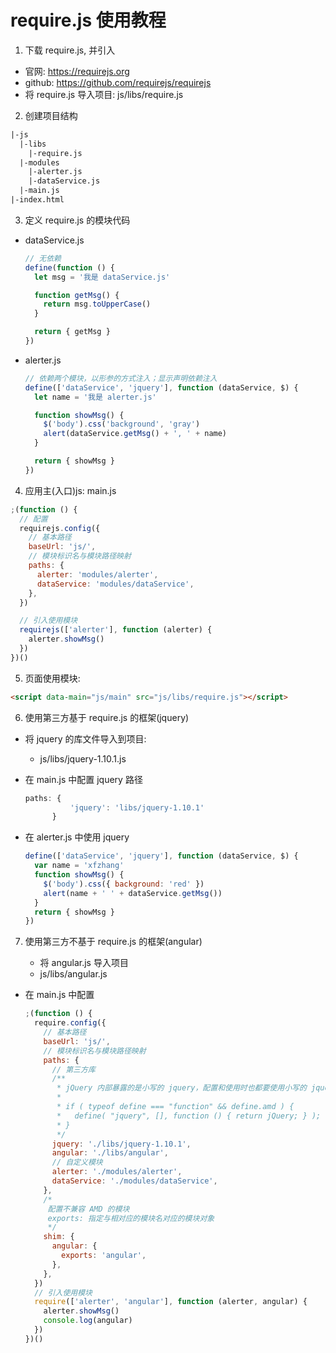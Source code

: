 # require.js 使用教程

1. 下载 require.js, 并引入

- 官网: https://requirejs.org
- github: https://github.com/requirejs/requirejs
- 将 require.js 导入项目: js/libs/require.js

2. 创建项目结构

```txt
|-js
  |-libs
    |-require.js
  |-modules
    |-alerter.js
    |-dataService.js
  |-main.js
|-index.html
```

3. 定义 require.js 的模块代码

- dataService.js

  ```js
  // 无依赖
  define(function () {
    let msg = '我是 dataService.js'

    function getMsg() {
      return msg.toUpperCase()
    }

    return { getMsg }
  })
  ```

- alerter.js

  ```js
  // 依赖两个模块，以形参的方式注入；显示声明依赖注入
  define(['dataService', 'jquery'], function (dataService, $) {
    let name = '我是 alerter.js'

    function showMsg() {
      $('body').css('background', 'gray')
      alert(dataService.getMsg() + ', ' + name)
    }

    return { showMsg }
  })
  ```

4. 应用主(入口)js: main.js

```js
;(function () {
  // 配置
  requirejs.config({
    // 基本路径
    baseUrl: 'js/',
    // 模块标识名与模块路径映射
    paths: {
      alerter: 'modules/alerter',
      dataService: 'modules/dataService',
    },
  })

  // 引入使用模块
  requirejs(['alerter'], function (alerter) {
    alerter.showMsg()
  })
})()
```

5. 页面使用模块:

```html
<script data-main="js/main" src="js/libs/require.js"></script>
```

6. 使用第三方基于 require.js 的框架(jquery)

- 将 jquery 的库文件导入到项目:

  - js/libs/jquery-1.10.1.js

- 在 main.js 中配置 jquery 路径

  ```js
  paths: {
            'jquery': 'libs/jquery-1.10.1'
        }
  ```

- 在 alerter.js 中使用 jquery

  ```js
  define(['dataService', 'jquery'], function (dataService, $) {
    var name = 'xfzhang'
    function showMsg() {
      $('body').css({ background: 'red' })
      alert(name + ' ' + dataService.getMsg())
    }
    return { showMsg }
  })
  ```

7. 使用第三方不基于 require.js 的框架(angular)

   - 将 angular.js 导入项目
   - js/libs/angular.js

- 在 main.js 中配置

  ```js
  ;(function () {
    require.config({
      // 基本路径
      baseUrl: 'js/',
      // 模块标识名与模块路径映射
      paths: {
        // 第三方库
        /**
         * jQuery 内部暴露的是小写的 jquery，配置和使用时也都要使用小写的 jquery
         *
         * if ( typeof define === "function" && define.amd ) {
         *   define( "jquery", [], function () { return jQuery; } );
         * }
         */
        jquery: './libs/jquery-1.10.1',
        angular: './libs/angular',
        // 自定义模块
        alerter: './modules/alerter',
        dataService: './modules/dataService',
      },
      /*
       配置不兼容 AMD 的模块
       exports: 指定与相对应的模块名对应的模块对象
       */
      shim: {
        angular: {
          exports: 'angular',
        },
      },
    })
    // 引入使用模块
    require(['alerter', 'angular'], function (alerter, angular) {
      alerter.showMsg()
      console.log(angular)
    })
  })()
  ```
